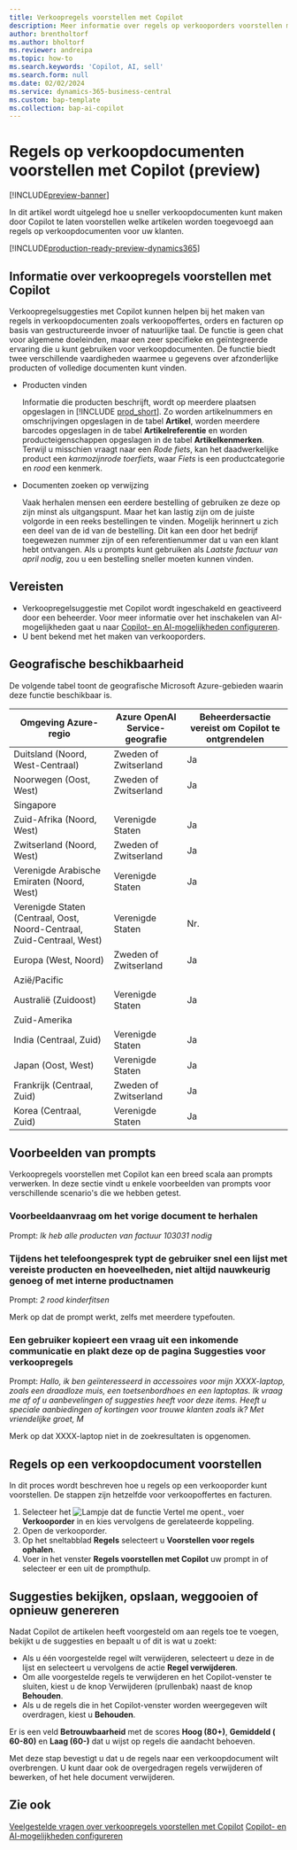 ```yaml
---
title: Verkoopregels voorstellen met Copilot
description: Meer informatie over regels op verkooporders voorstellen met Copilot.
author: brentholtorf
ms.author: bholtorf
ms.reviewer: andreipa
ms.topic: how-to
ms.search.keywords: 'Copilot, AI, sell'
ms.search.form: null
ms.date: 02/02/2024
ms.service: dynamics-365-business-central
ms.custom: bap-template
ms.collection: bap-ai-copilot
---
```


# <a name="suggest-lines-on-sales-documents-with-copilot-preview"></a>Regels op verkoopdocumenten voorstellen met Copilot (preview)

[!INCLUDE[preview-banner](includes/preview-banner.md)]

In dit artikel wordt uitgelegd hoe u sneller verkoopdocumenten kunt maken door Copilot te laten voorstellen welke artikelen worden toegevoegd aan regels op verkoopdocumenten voor uw klanten.

[!INCLUDE[production-ready-preview-dynamics365](includes/production-ready-preview-dynamics365.md)]

## <a name="about-sales-line-suggestions-with-copilot"></a>Informatie over verkoopregels voorstellen met Copilot

Verkoopregelsuggesties met Copilot kunnen helpen bij het maken van regels in verkoopdocumenten zoals verkoopoffertes, orders en facturen op basis van gestructureerde invoer of natuurlijke taal. De functie is geen chat voor algemene doeleinden, maar een zeer specifieke en geïntegreerde ervaring die u kunt gebruiken voor verkoopdocumenten. De functie biedt twee verschillende vaardigheden waarmee u gegevens over afzonderlijke producten of volledige documenten kunt vinden.

* Producten vinden

  Informatie die producten beschrijft, wordt op meerdere plaatsen opgeslagen in [!INCLUDE [prod_short](includes/prod_short.md)]. Zo worden artikelnummers en omschrijvingen opgeslagen in de tabel **Artikel**, worden meerdere barcodes opgeslagen in de tabel **Artikelreferentie** en worden producteigenschappen opgeslagen in de tabel **Artikelkenmerken**. Terwijl u misschien vraagt naar een *Rode fiets*, kan het daadwerkelijke product een *karmozijnrode toerfiets*, waar *Fiets* is een productcategorie en *rood* een kenmerk.

* Documenten zoeken op verwijzing

  Vaak herhalen mensen een eerdere bestelling of gebruiken ze deze op zijn minst als uitgangspunt. Maar het kan lastig zijn om de juiste volgorde in een reeks bestellingen te vinden. Mogelijk herinnert u zich een deel van de id van de bestelling. Dit kan een door het bedrijf toegewezen nummer zijn of een referentienummer dat u van een klant hebt ontvangen. Als u prompts kunt gebruiken als *Laatste factuur van april nodig*, zou u een bestelling sneller moeten kunnen vinden.

## <a name="prerequisites"></a>Vereisten

* Verkoopregelsuggestie met Copilot wordt ingeschakeld en geactiveerd door een beheerder. Voor meer informatie over het inschakelen van AI-mogelijkheden gaat u naar [Copilot- en AI-mogelijkheden configureren](enable-ai.md).
* U bent bekend met het maken van verkooporders.

## <a name="geographic-availability"></a>Geografische beschikbaarheid

De volgende tabel toont de geografische Microsoft Azure-gebieden waarin deze functie beschikbaar is.

|Omgeving Azure-regio  |Azure OpenAI Service-geografie   |Beheerdersactie vereist om Copilot te ontgrendelen  |
|---------|---------|---------|
|Duitsland (Noord, West-Centraal)     | Zweden of Zwitserland        |  Ja       |
|Noorwegen (Oost, West)     | Zweden of Zwitserland        | Ja     |
|Singapore     |         |         |
|Zuid-Afrika (Noord, West)     |   Verenigde Staten      |   Ja      |
|Zwitserland (Noord, West)     |  Zweden of Zwitserland       |    Ja     |
|Verenigde Arabische Emiraten (Noord, West)     |    Verenigde Staten     |   Ja     |
|Verenigde Staten (Centraal, Oost, Noord-Centraal, Zuid-Centraal, West)     |   Verenigde Staten      |   Nr.      |
|Europa (West, Noord)     |   Zweden of Zwitserland      |   Ja      |
|Azië/Pacific     |         |         |
|Australië (Zuidoost)     |   Verenigde Staten      |    Ja     |
|Zuid-Amerika     |         |         |
|India (Centraal, Zuid)     |    Verenigde Staten     |   Ja      |
|Japan (Oost, West)     |    Verenigde Staten     |    Ja     |
|Frankrijk (Centraal, Zuid)     |    Zweden of Zwitserland     |    Ja     |
|Korea (Centraal, Zuid)     |    Verenigde Staten     |    Ja     |

## <a name="examples-of-prompts"></a>Voorbeelden van prompts

Verkoopregels voorstellen met Copilot kan een breed scala aan prompts verwerken. In deze sectie vindt u enkele voorbeelden van prompts voor verschillende scenario's die we hebben getest.

### <a name="sample-inquiry-to-repeat-the-past-document"></a>Voorbeeldaanvraag om het vorige document te herhalen

Prompt: *Ik heb alle producten van factuur 103031 nodig*

### <a name="during-phone-call-user-quickly-types-list-of-required-products-and-quantities-not-always-accurate-enough-or-using-internal-product-names"></a>Tijdens het telefoongesprek typt de gebruiker snel een lijst met vereiste producten en hoeveelheden, niet altijd nauwkeurig genoeg of met interne productnamen

Prompt: *2 rood kinderfitsen*

Merk op dat de prompt werkt, zelfs met meerdere typefouten.

### <a name="a-user-copies-an-inquiry-from-an-inbound-communication-and-pastes-it-to-the-sales-lines-suggestions-page"></a>Een gebruiker kopieert een vraag uit een inkomende communicatie en plakt deze op de pagina Suggesties voor verkoopregels

Prompt: *Hallo, ik ben geïnteresseerd in accessoires voor mijn XXXX-laptop, zoals een draadloze muis, een toetsenbordhoes en een laptoptas. Ik vraag me af of u aanbevelingen of suggesties heeft voor deze items. Heeft u speciale aanbiedingen of kortingen voor trouwe klanten zoals ik? Met vriendelijke groet, M*

Merk op dat XXXX-laptop niet in de zoekresultaten is opgenomen.

## <a name="suggest-lines-on-a-sales-document"></a>Regels op een verkoopdocument voorstellen

In dit proces wordt beschreven hoe u regels op een verkooporder kunt voorstellen. De stappen zijn hetzelfde voor verkoopoffertes en facturen.

1. Selecteer het ![Lampje dat de functie Vertel me opent.](media/ui-search/search_small.png "Vertel me wat u wilt doen"), voer **Verkooporder** in en kies vervolgens de gerelateerde koppeling.
1. Open de verkooporder.
1. Op het sneltabblad **Regels** selecteert u **Voorstellen voor regels ophalen**.
1. Voer in het venster **Regels voorstellen met Copilot** uw prompt in of selecteer er een uit de prompthulp.

## <a name="review-save-discard-or-regenerate-suggestions"></a>Suggesties bekijken, opslaan, weggooien of opnieuw genereren

Nadat Copilot de artikelen heeft voorgesteld om aan regels toe te voegen, bekijkt u de suggesties en bepaalt u of dit is wat u zoekt:

* Als u één voorgestelde regel wilt verwijderen, selecteert u deze in de lijst en selecteert u vervolgens de actie **Regel verwijderen**.
* Om alle voorgestelde regels te verwijderen en het Copilot-venster te sluiten, kiest u de knop Verwijderen (prullenbak) naast de knop **Behouden**.
* Als u de regels die in het Copilot-venster worden weergegeven wilt overdragen, kiest u **Behouden**. 

Er is een veld **Betrouwbaarheid** met de scores **Hoog (80+)**, **Gemiddeld ( 60-80)** en **Laag (60-)** dat u wijst op regels die aandacht behoeven.

Met deze stap bevestigt u dat u de regels naar een verkoopdocument wilt overbrengen. U kunt daar ook de overgedragen regels verwijderen of bewerken, of het hele document verwijderen.

## <a name="see-also"></a>Zie ook

[Veelgestelde vragen over verkoopregels voorstellen met Copilot](faq-sales-suggest-sales-lines-with-copilot.md)
[Copilot- en AI-mogelijkheden configureren](enable-ai.md)
